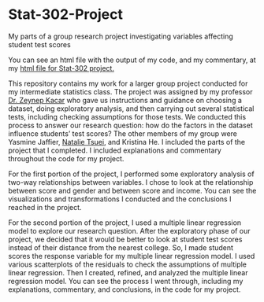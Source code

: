 # Stat-302-Project
My parts of a group research project investigating variables affecting student test scores

You can see an html file with the output of my code, and my commentary, at my [html file for Stat-302 project.](https://milesmatthews.github.io/Stat-302-Project/Stat-302-Project-Github.html)


This repository contains my work for a larger group project conducted for my intermediate statistics class. The project was assigned by my professor [Dr. Zeynep Kacar](https://www.american.edu/cas/faculty/kacar.cfm) who gave us instructions and guidance on choosing a dataset, doing exploratory analysis, and then carrying out several statistical tests, including checking assumptions for those tests. We conducted this process to answer our research question: how do the factors in the dataset influence students’ test scores? The other members of my group were Yasmine Jaffier, [Natalie Tsuei](https://github.com/natalietsuei), and Kristina He. I included the parts of the project that I completed. I included explanations and commentary throughout the code for my project. 

For the first portion of the project, I performed some exploratory analysis of two-way relationships between variables. I chose to look at the relationship between score and gender and between score and income. You can see the visualizations and transformations I conducted and the conclusions I reached in the project.

For the second portion of the project, I used a multiple linear regression model to explore our research question. After the exploratory phase of our project, we decided that it would be better to look at student test scores instead of their distance from the nearest college. So, I made student scores the response variable for my multiple linear regression model. I used various scatterplots of the residuals to check the assumptions of multiple linear regression. Then I created, refined, and analyzed the multiple linear regression model. You can see the process I went through, including my explanations, commentary, and conclusions, in the code for my project. 




